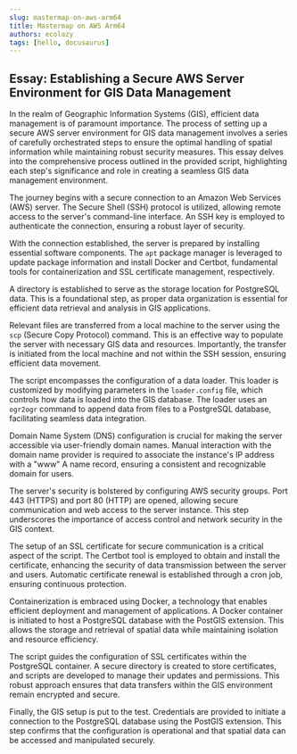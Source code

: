 ```yaml
---
slug: mastermap-on-aws-arm64
title: Mastermap on AWS Arm64
authors: ecolazy
tags: [hello, docusaurus]
---
```

## Essay: Establishing a Secure AWS Server Environment for GIS Data Management

In the realm of Geographic Information Systems (GIS), efficient data management is of paramount importance. The process of setting up a secure AWS server environment for GIS data management involves a series of carefully orchestrated steps to ensure the optimal handling of spatial information while maintaining robust security measures. This essay delves into the comprehensive process outlined in the provided script, highlighting each step's significance and role in creating a seamless GIS data management environment.

The journey begins with a secure connection to an Amazon Web Services (AWS) server. The Secure Shell (SSH) protocol is utilized, allowing remote access to the server's command-line interface. An SSH key is employed to authenticate the connection, ensuring a robust layer of security.

With the connection established, the server is prepared by installing essential software components. The `apt` package manager is leveraged to update package information and install Docker and Certbot, fundamental tools for containerization and SSL certificate management, respectively.

A directory is established to serve as the storage location for PostgreSQL data. This is a foundational step, as proper data organization is essential for efficient data retrieval and analysis in GIS applications.

Relevant files are transferred from a local machine to the server using the `scp` (Secure Copy Protocol) command. This is an effective way to populate the server with necessary GIS data and resources. Importantly, the transfer is initiated from the local machine and not within the SSH session, ensuring efficient data movement.

The script encompasses the configuration of a data loader. This loader is customized by modifying parameters in the `loader.config` file, which controls how data is loaded into the GIS database. The loader uses an `ogr2ogr` command to append data from files to a PostgreSQL database, facilitating seamless data integration.

Domain Name System (DNS) configuration is crucial for making the server accessible via user-friendly domain names. Manual interaction with the domain name provider is required to associate the instance's IP address with a "www" A name record, ensuring a consistent and recognizable domain for users.

The server's security is bolstered by configuring AWS security groups. Port 443 (HTTPS) and port 80 (HTTP) are opened, allowing secure communication and web access to the server instance. This step underscores the importance of access control and network security in the GIS context.

The setup of an SSL certificate for secure communication is a critical aspect of the script. The Certbot tool is employed to obtain and install the certificate, enhancing the security of data transmission between the server and users. Automatic certificate renewal is established through a cron job, ensuring continuous protection.

Containerization is embraced using Docker, a technology that enables efficient deployment and management of applications. A Docker container is initiated to host a PostgreSQL database with the PostGIS extension. This allows the storage and retrieval of spatial data while maintaining isolation and resource efficiency.

The script guides the configuration of SSL certificates within the PostgreSQL container. A secure directory is created to store certificates, and scripts are developed to manage their updates and permissions. This robust approach ensures that data transfers within the GIS environment remain encrypted and secure.

Finally, the GIS setup is put to the test. Credentials are provided to initiate a connection to the PostgreSQL database using the PostGIS extension. This step confirms that the configuration is operational and that spatial data can be accessed and manipulated securely.


